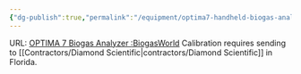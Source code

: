 ```yaml
---
{"dg-publish":true,"permalink":"/equipment/optima7-handheld-biogas-analyzer/","noteIcon":"","created":"2025-07-07T14:23:44.439-05:00"}
---
```


URL: [OPTIMA 7 Biogas Analyzer :BiogasWorld](https://biogasworld.com/product/anaerobic-digestion/instrumentation-and-control/biogas-analyzers/mru-instrument-optima7-biogas-analyzer/)
Calibration requires sending to [[Contractors/Diamond Scientific\|contractors/Diamond Scientific]] in Florida. 